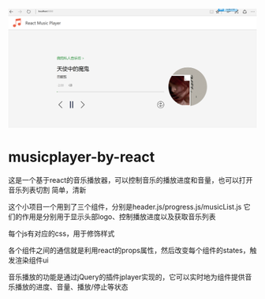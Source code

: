 ![项目截图](https://github.com/lvyidan/musicplayer-by-react/raw/gh-pages/photo/show.png)



# musicplayer-by-react
这是一个基于react的音乐播放器，可以控制音乐的播放进度和音量，也可以打开音乐列表切割
简单，清新

这个小项目一个用到了三个组件，分别是header.js/progress.js/musicList.js
它们的作用是分别用于显示头部logo、控制播放进度以及获取音乐列表

每个js有对应的css，用于修饰样式

各个组件之间的通信就是利用react的props属性，然后改变每个组件的states，触发渲染组件ui

音乐播放的功能是通过jQuery的插件jplayer实现的，它可以实时地为组件提供音乐播放的进度、音量、播放/停止等状态


